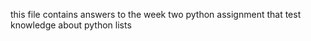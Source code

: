 this file contains answers to the week two python assignment that test knowledge about python lists
